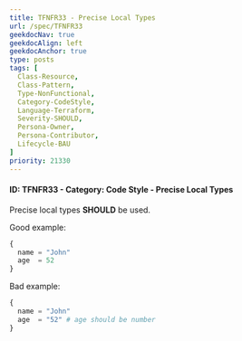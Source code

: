 ```yaml
---
title: TFNFR33 - Precise Local Types
url: /spec/TFNFR33
geekdocNav: true
geekdocAlign: left
geekdocAnchor: true
type: posts
tags: [
  Class-Resource,
  Class-Pattern,
  Type-NonFunctional,
  Category-CodeStyle,
  Language-Terraform,
  Severity-SHOULD,
  Persona-Owner,
  Persona-Contributor,
  Lifecycle-BAU
]
priority: 21330
---
```


#### ID: TFNFR33 - Category: Code Style - Precise Local Types

Precise local types **SHOULD** be used.

Good example:

```terraform
{
  name = "John"
  age  = 52
}
```

Bad example:

```terraform
{
  name = "John"
  age  = "52" # age should be number
}
```

